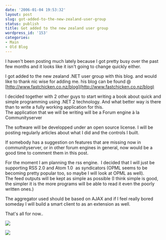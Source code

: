 ```yaml
---
date: '2006-01-04 19:53:32'
layout: post
slug: got-added-to-the-new-zealand-user-group
status: publish
title: Got added to the new zealand user group
wordpress_id: '153'
categories:
- Main
- Old Blog
---
```


I haven't been posting much lately because I got pretty busy over the past few months and it looks like it isn't going to change quickly either.




I got added to the new zealand .NET user group with this blog. and would like to thank nic wise for adding me. his blog can be found @ [http://www.fastchicken.co.nz/blog](http://www.fastchicken.co.nz/blog)




I decided together with 2 other guys to start writing a book about quick and simple programming using .NET 2 technology. And what better way is there than to write a fully working application for this.  
The application that we will be writing will be a Forum engine à la Communityserver




The software will be developped under an open source license. I will be posting regularly articles about what I did and the controls I built. 




If somebody has a suggestion on features that are missing now in communityserver, or in other forum engines in general, now would be a good time to comment them in this post.




For the moment I am planning the rss engine.  I decided that I will just be supporting RSS 2.0 and Atom 1.0  as syndicators (OPML seems to be becoming pretty popular too, so maybe I will look at OPML as well).  
The feed outputs will be kept as simple as possible (I think simple is good, the simpler it is the more programs will be able to read it even the poorly written ones.)  
  
The aggregator used should be based on AJAX and if I feel really bored someday I will build a smart client to as an extension as well.  





That's all for now.. 

[![](http://www.pheedo.com/img.phdo?s=ws-58bab757b1982e63240738f517c2db883329859)](http://www.pheedo.com/click.phdo?s=ws-58bab757b1982e63240738f517c2db883329859)

![](http://geekswithblogs.net/casualjim/aggbug/61341.aspx)
